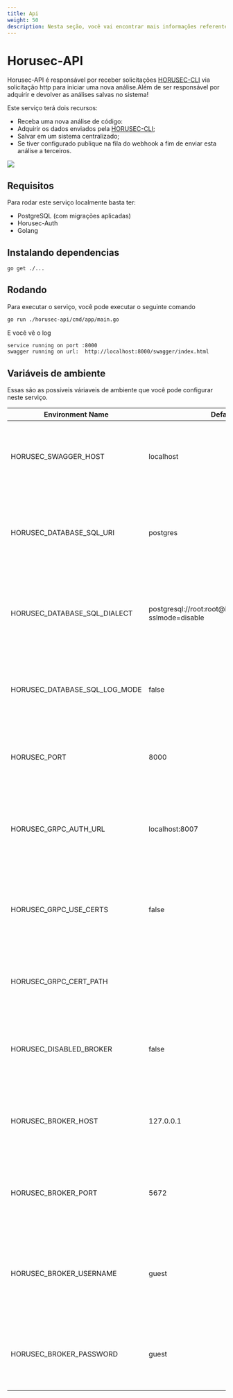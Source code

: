 ```yaml
---
title: Api
weight: 50
description: Nesta seção, você vai encontrar mais informações referentes do serviço Horusec-Api.
---
```


# Horusec-API
Horusec-API é responsável por receber solicitações [HORUSEC-CLI](http://localhost:1313/docs/pt-br/cli/introduction/) via solicitação http para iniciar uma nova análise.Além de ser responsável por adquirir e devolver as análises salvas no sistema!

Este serviço terá dois recursos:

* Receba uma nova análise de código:
* Adquirir os dados enviados pela [HORUSEC-CLI](http://localhost:1313/docs/pt-br/cli/introduction/);
* Salvar em um sistema centralizado;
* Se tiver configurado publique na fila do webhook a fim de enviar esta análise a terceiros.

![](/docs/ptbr/web/services/api/0-arquitecture.jpg)

## **Requisitos**
Para rodar este serviço localmente basta ter:
* PostgreSQL (com migrações aplicadas)
* Horusec-Auth
* Golang

## **Instalando dependencias**
```bash
go get ./...
```

## **Rodando**
Para executar o serviço, você pode executar o seguinte comando
```bash
go run ./horusec-api/cmd/app/main.go
```

E você vê o log
```bash
service running on port :8000
swagger running on url:  http://localhost:8000/swagger/index.html
```

## **Variáveis de ambiente**
Essas são as possíveis váriaveis de ambiente que você pode configurar neste serviço.

| Environment Name                              | Default Value                                                    | Description                                                  |
|-----------------------------------------------|------------------------------------------------------------------|--------------------------------------------------------------|
| HORUSEC_SWAGGER_HOST                          | localhost                                                        | Esta variável de ambiente mostra qual é o host que estará disponível o swagger| 
| HORUSEC_DATABASE_SQL_URI                      | postgres                                                         | Esta variável de ambiente obtém dialeto para conectar no banco de dados POSTGRES |
| HORUSEC_DATABASE_SQL_DIALECT                  | postgresql://root:root@localhost:5432/horusec_db?sslmode=disable | Esta variável de ambiente obtém uri para conectar no banco de dados POSTGRES |
| HORUSEC_DATABASE_SQL_LOG_MODE                 | false                                                            | Esta variável de ambiente obtém o valor para habilitar logs no POSTGRES |
| HORUSEC_PORT                                  | 8000                                                             | Esta variável de ambiente obtém a porta que o serviço irá iniciar |
| HORUSEC_GRPC_AUTH_URL                         | localhost:8007                                                   | Esta variável de ambiente obtém o url horusec-auth de conexão com o GRCP |
| HORUSEC_GRPC_USE_CERTS                        | false                                                            | Esta variável de ambiente obtém se o uso de certificados no GRCP está ativo ou não |
| HORUSEC_GRPC_CERT_PATH                        |                                                                  | Esta variável de ambiente obtém o caminho do certificado GRCP | 
| HORUSEC_DISABLED_BROKER                       | false                                                            | Esta variável de ambiente verificar se o broker está habilitado ou não | 
| HORUSEC_BROKER_HOST                           | 127.0.0.1                                                        | Esta variável de ambiente obtém host para se conectar ao broker RABBITMQ | 
| HORUSEC_BROKER_PORT                           | 5672                                                             | Esta variável de ambiente obtém porta para conectar no broker RABBITMQ |
| HORUSEC_BROKER_USERNAME                       | guest                                                            | Esta variável de ambiente obtém nome de usuário para se conectar no broker RABBITMQ |
| HORUSEC_BROKER_PASSWORD                       | guest                                                            | Esta variável de ambiente obtém a senha para se conectar no broker RABBITMQ |
